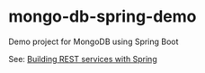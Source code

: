mongo-db-spring-demo
====================

Demo project for MongoDB using Spring Boot

See: [Building REST services with Spring](http://spring.io/guides/tutorials/bookmarks/)